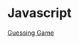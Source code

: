 # Javascript

[Guessing Game](https://asktami.github.io/guessing-game/ "Fullstack Academy Guessing Game")
